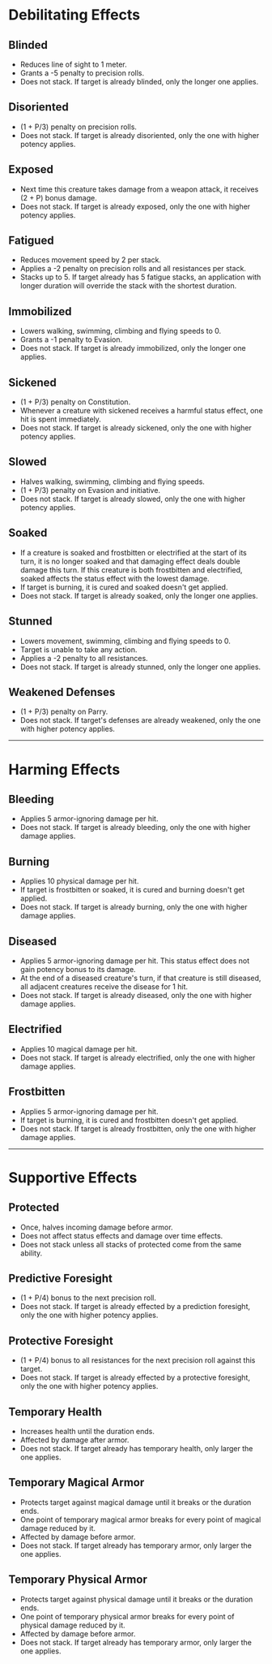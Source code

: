 # Debilitating Effects

## Blinded
+ Reduces line of sight to 1 meter. 
+ Grants a -5 penalty to precision rolls. 
+ Does not stack. If target is already blinded, only the longer one applies.

## Disoriented
+ (1 + P/3) penalty on precision rolls.
+ Does not stack. If target is already disoriented, only the one with higher potency applies.

## Exposed
+ Next time this creature takes damage from a weapon attack, it receives (2 + P) bonus damage. 
+ Does not stack. If target is already exposed, only the one with higher potency applies.

## Fatigued
+ Reduces movement speed by 2 per stack.
+ Applies a -2 penalty on precision rolls and all resistances per stack.
+ Stacks up to 5. If target already has 5 fatigue stacks, an application with longer duration will override the stack with the shortest duration.

## Immobilized
+ Lowers walking, swimming, climbing and flying speeds to 0.
+ Grants a -1 penalty to Evasion.
+ Does not stack. If target is already immobilized, only the longer one applies.

## Sickened
+ (1 + P/3) penalty on Constitution.
+ Whenever a creature with sickened receives a harmful status effect, one hit is spent immediately.
+ Does not stack. If target is already sickened, only the one with higher potency applies.

## Slowed
+ Halves walking, swimming, climbing and flying speeds.
+ (1 + P/3) penalty on Evasion and initiative.
+ Does not stack. If target is already slowed, only the one with higher potency applies.

## Soaked
+ If a creature is soaked and frostbitten or electrified at the start of its turn, it is no longer soaked and that damaging effect deals double damage this turn. If this creature is both frostbitten and electrified, soaked affects the status effect with the lowest damage. 
+ If target is burning, it is cured and soaked doesn't get applied.
+ Does not stack. If target is already soaked, only the longer one applies.

## Stunned
+ Lowers movement, swimming, climbing and flying speeds to 0.
+ Target is unable to take any action.
+ Applies a -2 penalty to all resistances.
+ Does not stack. If target is already stunned, only the longer one applies.

## Weakened Defenses
+ (1 + P/3) penalty on Parry.
+ Does not stack. If target's defenses are already weakened, only the one with higher potency applies.

---
# Harming Effects
## Bleeding
+ Applies 5 armor-ignoring damage per hit.
+ Does not stack. If target is already bleeding, only the one with higher damage applies.

## Burning
+ Applies 10 physical damage per hit.
+ If target is frostbitten or soaked, it is cured and burning doesn't get applied.
+ Does not stack. If target is already burning, only the one with higher damage applies.

## Diseased
+ Applies 5 armor-ignoring damage per hit. This status effect does not gain potency bonus to its damage.
+ At the end of a diseased creature's turn, if that creature is still diseased, all adjacent creatures receive the disease for 1 hit.
+ Does not stack. If target is already diseased, only the one with higher damage applies.

## Electrified
+ Applies 10 magical damage per hit.
+ Does not stack. If target is already electrified, only the one with higher damage applies.

## Frostbitten
+ Applies 5 armor-ignoring damage per hit.
+ If target is burning, it is cured and frostbitten doesn't get applied.
+ Does not stack. If target is already frostbitten, only the one with higher damage applies.

---
# Supportive Effects
## Protected
+ Once, halves incoming damage before armor.
+ Does not affect status effects and damage over time effects.
+ Does not stack unless all stacks of protected come from the same ability.

## Predictive Foresight
+ (1 + P/4) bonus to the next precision roll.
+ Does not stack. If target is already effected by a prediction foresight, only the one with higher potency applies.

## Protective Foresight
+ (1 + P/4) bonus to all resistances for the next precision roll against this target.
+ Does not stack. If target is already effected by a protective foresight, only the one with higher potency applies.

## Temporary Health
+ Increases health until the duration ends.
+ Affected by damage after armor.
+ Does not stack. If target already has temporary health, only larger the one applies.

## Temporary Magical Armor
+ Protects target against magical damage until it breaks or the duration ends.
+ One point of temporary magical armor breaks for every point of magical damage reduced by it.
+ Affected by damage before armor.
+ Does not stack. If target already has temporary armor, only larger the one applies.

## Temporary Physical Armor
+ Protects target against physical damage until it breaks or the duration ends.
+ One point of temporary physical armor breaks for every point of physical damage reduced by it.
+ Affected by damage before armor.
+ Does not stack. If target already has temporary armor, only larger the one applies.